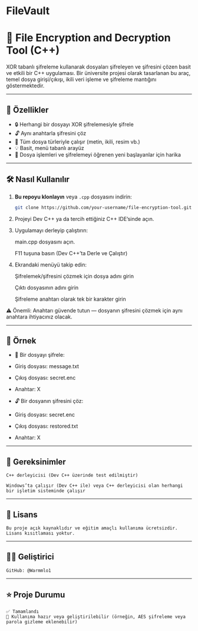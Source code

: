 # FileVault
# 🔐 File Encryption and Decryption Tool (C++)

XOR tabanlı şifreleme kullanarak dosyaları şifreleyen ve şifresini çözen basit ve etkili bir C++ uygulaması. Bir üniversite projesi olarak tasarlanan bu araç, temel dosya girişi/çıkışı, ikili veri işleme ve şifreleme mantığını göstermektedir.

---

## 🚀 Özellikler

- 🔒 Herhangi bir dosyayı XOR şifrelemesiyle şifrele
- 🔓 Aynı anahtarla şifresini çöz
- 📁 Tüm dosya türleriyle çalışır (metin, ikili, resim vb.)
- 💡 Basit, menü tabanlı arayüz
- 🧠 Dosya işlemleri ve şifrelemeyi öğrenen yeni başlayanlar için harika

---

## 🛠️ Nasıl Kullanılır

1. **Bu repoyu klonlayın** veya `.cpp` dosyasını indirin:
   ```bash
   git clone https://github.com/your-username/file-encryption-tool.git

2. Projeyi Dev C++ ya da tercih ettiğiniz C++ IDE’sinde açın.

3. Uygulamayı derleyip çalıştırın:

    main.cpp dosyasını açın.

    F11 tuşuna basın (Dev C++’ta Derle ve Çalıştır)

4. Ekrandaki menüyü takip edin:

    Şifrelemek/şifresini çözmek için dosya adını girin

    Çıktı dosyasının adını girin

    Şifreleme anahtarı olarak tek bir karakter girin

⚠️ Önemli: Anahtarı güvende tutun — dosyanın şifresini çözmek için aynı anahtara ihtiyacınız olacak.

---

## 📂 Örnek

- 🔐 Bir dosyayı şifrele:
- Giriş dosyası: message.txt
- Çıkış dosyası: secret.enc
- Anahtar: X

- 🔓 Bir dosyanın şifresini çöz:
- Giriş dosyası: secret.enc
- Çıkış dosyası: restored.txt
- Anahtar: X

---

## 📎 Gereksinimler
    C++ derleyicisi (Dev C++ üzerinde test edilmiştir)

    Windows’ta çalışır (Dev C++ ile) veya C++ derleyicisi olan herhangi bir işletim sisteminde çalışır

---

## 📘 Lisans
    Bu proje açık kaynaklıdır ve eğitim amaçlı kullanıma ücretsizdir. Lisans kısıtlaması yoktur.

---

## 🙋‍♂️ Geliştirici
    GitHub: @Warmmlo1

---

## ⭐ Proje Durumu
    ✅ Tamamlandı
    🚀 Kullanıma hazır veya geliştirilebilir (örneğin, AES şifreleme veya parola gizleme eklenebilir)
